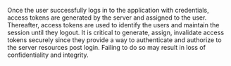 
Once the user successfully logs in to the application with credentials, access tokens are generated by the server and assigned to the user. Thereafter, access tokens are used to identify the users and maintain the session until they logout. It is critical to generate, assign, invalidate access tokens securely since they provide a way to authenticate and authorize to the server resources post login. Failing to do so may result in loss of confidentiality and integrity.

